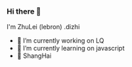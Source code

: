 ### Hi there 👋

<!--
**lebron0801/lebron0801** is a ✨ _special_ ✨ repository because its `README.md` (this file) appears on your GitHub profile.

Here are some ideas to get you started:

- 🔭 I’m currently working on ...
- 🌱 I’m currently learning ...
- 👯 I’m looking to collaborate on ...
- 🤔 I’m looking for help with ...
- 💬 Ask me about ...
- 📫 How to reach me: ...
- 😄 Pronouns: ...
- ⚡ Fun fact: ...
-->

I'm ZhuLei (lebron) .dizhi

- 🔭 I’m currently working on LQ
- 🌱 I’m currently learning on javascript
- 📍 ShangHai
